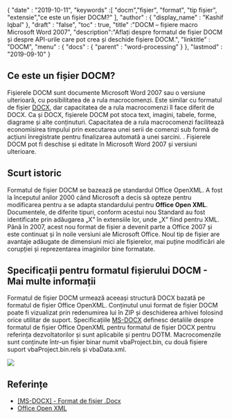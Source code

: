 {
  "date" : "2019-10-11",
  "keywords" :[ "docm","fișier", "format", "tip fișier", "extensie","ce este un fișier DOCM?" ],
  "author" : {
    "display_name" : "Kashif Iqbal"
},
  "draft" : "false",
  "toc" : true,
  "title" :"DOCM – fișiere macro Microsoft Word 2007",
  "description":"Aflați despre formatul de fișier DOCM și despre API-urile care pot crea și deschide fișiere DOCM.",
  "linktitle" : "DOCM",
  "menu" : {
    "docs" : {
      "parent" : "word-processing"
}
},
  "lastmod" : "2019-09-10"
}

## Ce este un fișier DOCM?

Fișierele DOCM sunt documente Microsoft Word 2007 sau o versiune ulterioară, cu posibilitatea de a rula macrocomenzi. Este similar cu formatul de fișier [DOCX](https://docs.fileformat.com/Word%20Processing/DOCX/), dar capacitatea de a rula macrocomenzi îl face diferit de DOCX. Ca și DOCX, fișierele DOCM pot stoca text, imagini, tabele, forme, diagrame și alte conținuturi. Capacitatea de a rula macrocomenzi facilitează economisirea timpului prin executarea unei serii de comenzi sub formă de acțiuni înregistrate pentru finalizarea automată a unei sarcini. . Fișierele DOCM pot fi deschise și editate în Microsoft Word 2007 și versiuni ulterioare.

## Scurt istoric

Formatul de fișier DOCM se bazează pe standardul Office OpenXML. A fost la începutul anilor 2000 când Microsoft a decis să opteze pentru modificarea pentru a se adapta standardului pentru **Office Open XML**. Documentele, de diferite tipuri, conform acestui nou Standard au fost identificate prin adăugarea „X” în extensiile lor, unde „X” fiind pentru XML. Până în 2007, acest nou format de fișier a devenit parte a Office 2007 și este continuat și în noile versiuni ale Microsoft Office. Noul tip de fișier are avantaje adăugate de dimensiuni mici ale fișierelor, mai puține modificări ale corupției și reprezentarea imaginilor bine formatate.

## Specificații pentru formatul fișierului DOCM - Mai multe informații

Formatul de fișier DOCM urmează aceeași structură DOCX bazată pe formatul de fișier Office OpenXML. Conținutul unui format de fișier DOCM poate fi vizualizat prin redenumirea lui în ZIP și deschiderea arhivei folosind orice utilitar de suport. Specificațiile [MS-DOCX](https://msdn.microsoft.com/en-us/library/dd773189(v#office.12).aspx) definesc detaliile despre formatul de fișier Office OpenXML pentru formatul de fișier DOCX pentru referința dezvoltatorilor și sunt aplicabile și pentru DOTM. Macrocomenzile sunt conținute într-un fișier binar numit vbaProject.bin, cu două fișiere suport vbaProject.bin.rels și vbaData.xml.

![](https://social.technet.microsoft.com/Forums/getfile/331363)

## Referințe

* [[MS-DOCX] - Format de fișier .Docx](https://msdn.microsoft.com/en-us/library/dd773189(v#office.12).aspx)
* [Office Open XML](http://officeopenxml.com/)

